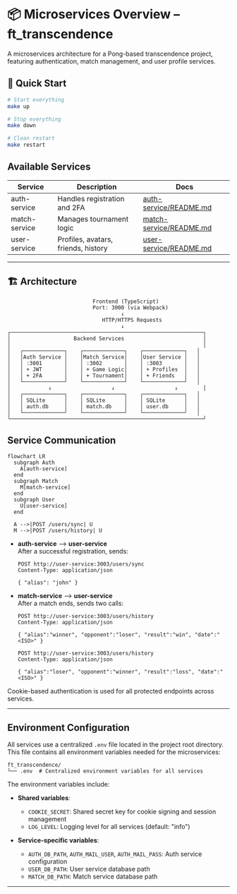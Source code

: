 # 📦 Microservices Overview – ft_transcendence

A microservices architecture for a Pong-based transcendence project, featuring authentication, match management, and user profile services.

## 🚀 Quick Start

```bash
# Start everything
make up

# Stop everything  
make down

# Clean restart
make restart
```

## Available Services

| Service        | Description                         | Docs                                          |
|----------------|-------------------------------------|-----------------------------------------------|
| auth-service   | Handles registration and 2FA        | [auth-service/README.md](./auth-service/README.md)   |
| match-service  | Manages tournament logic            | [match-service/README.md](./match-service/README.md) |
| user-service   | Profiles, avatars, friends, history | [user-service/README.md](./user-service/README.md)   |

---

## 🏗️ Architecture

```
                           Frontend (TypeScript)
                           Port: 3000 (via Webpack)
                                    ↓
                              HTTP/HTTPS Requests
                                    ↓
┌─────────────────────────────────────────────────────────────┐
│                    Backend Services                         │
│                                                             │
│   ┌─────────────┐    ┌─────────────┐    ┌─────────────┐   │
│   │Auth Service │    │Match Service│    │User Service │   │
│   │ :3001       │    │ :3002       │    │ :3003       │   │
│   │ + JWT       │    │ + Game Logic│    │ + Profiles  │   │
│   │ + 2FA       │    │ + Tournament│    │ + Friends   │   │
│   └─────────────┘    └─────────────┘    └─────────────┘   │
│            ↓                   ↓                   ↓        │
│   ┌─────────────┐    ┌─────────────┐    ┌─────────────┐   │
│   │ SQLite      │    │ SQLite      │    │ SQLite      │   │
│   │ auth.db     │    │ match.db    │    │ user.db     │   │
│   └─────────────┘    └─────────────┘    └─────────────┘   │
└─────────────────────────────────────────────────────────────┘
```

## Service Communication

```mermaid
flowchart LR
  subgraph Auth
    A[auth-service]
  end
  subgraph Match
    M[match-service]
  end
  subgraph User
    U[user-service]
  end

  A -->|POST /users/sync| U
  M -->|POST /users/history| U
```

- **auth-service** ⟶ **user-service**  
  After a successful registration, sends:
  ```http
  POST http://user-service:3003/users/sync
  Content-Type: application/json

  { "alias": "john" }
  ```
- **match-service** ⟶ **user-service**  
  After a match ends, sends two calls:
  ```http
  POST http://user-service:3003/users/history
  Content-Type: application/json

  { "alias":"winner", "opponent":"loser", "result":"win", "date":"<ISO>" }

  POST http://user-service:3003/users/history
  Content-Type: application/json

  { "alias":"loser", "opponent":"winner", "result":"loss", "date":"<ISO>" }
  ```

Cookie-based authentication is used for all protected endpoints across services.

---

## Environment Configuration

All services use a centralized `.env` file located in the project root directory. This file contains all environment variables needed for the microservices:

```
ft_transcendence/
└── .env  # Centralized environment variables for all services
```

The environment variables include:
- **Shared variables**: 
  - `COOKIE_SECRET`: Shared secret key for cookie signing and session management
  - `LOG_LEVEL`: Logging level for all services (default: "info")

- **Service-specific variables**:
  - `AUTH_DB_PATH`, `AUTH_MAIL_USER`, `AUTH_MAIL_PASS`: Auth service configuration
  - `USER_DB_PATH`: User service database path
  - `MATCH_DB_PATH`: Match service database path



---
